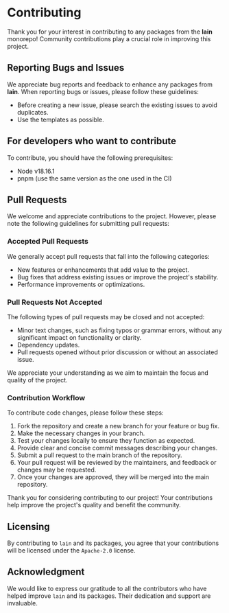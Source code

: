 # Contributing

Thank you for your interest in contributing to any packages from the **lain** monorepo! Community
contributions play a crucial role in improving this project.

## Reporting Bugs and Issues

We appreciate bug reports and feedback to enhance any packages from **lain**. When reporting bugs or
issues, please follow these guidelines:

- Before creating a new issue, please search the existing issues to avoid duplicates.
- Use the templates as possible.

## For developers who want to contribute

To contribute, you should have the following prerequisites:

- Node v18.16.1
- pnpm (use the same version as the one used in the CI)

## Pull Requests

We welcome and appreciate contributions to the project. However, please note the following
guidelines for submitting pull requests:

### Accepted Pull Requests

We generally accept pull requests that fall into the following categories:

- New features or enhancements that add value to the project.
- Bug fixes that address existing issues or improve the project's stability.
- Performance improvements or optimizations.

### Pull Requests Not Accepted

The following types of pull requests may be closed and not accepted:

- Minor text changes, such as fixing typos or grammar errors, without any significant impact on
  functionality or clarity.
- Dependency updates.
- Pull requests opened without prior discussion or without an associated issue.

We appreciate your understanding as we aim to maintain the focus and quality of the project.

### Contribution Workflow

To contribute code changes, please follow these steps:

1. Fork the repository and create a new branch for your feature or bug fix.
2. Make the necessary changes in your branch.
3. Test your changes locally to ensure they function as expected.
4. Provide clear and concise commit messages describing your changes.
5. Submit a pull request to the main branch of the repository.
6. Your pull request will be reviewed by the maintainers, and feedback or changes may be requested.
7. Once your changes are approved, they will be merged into the main repository.

Thank you for considering contributing to our project! Your contributions help improve the project's
quality and benefit the community.

## Licensing

By contributing to `lain` and its packages, you agree that your contributions will be licensed under
the `Apache-2.0` license.

## Acknowledgment

We would like to express our gratitude to all the contributors who have helped improve `lain` and
its packages. Their dedication and support are invaluable.
